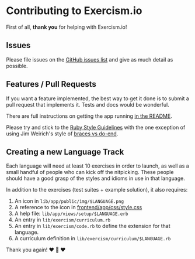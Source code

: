 # Contributing to Exercism.io

First of all, **thank you** for helping with Exercism.io!

## Issues

Please file issues on the [GitHub issues list](https://github.com/exercism/exercism.io/issues) and give as much detail as possible.

## Features / Pull Requests

If you want a feature implemented, the best way to get it done is to submit a pull request that implements it. Tests and docs would be wonderful.

There are full instructions on getting the app running [in the README](https://github.com/exercism/exercism.io/blob/master/README.md).

Please try and stick to the [Ruby Style Guidelines](https://github.com/styleguide/ruby) with the one exception of using Jim Weirich's style of [braces vs do-end](http://onestepback.org/index.cgi/Tech/Ruby/BraceVsDoEnd.rdoc).

## Creating a new Language Track

Each language will need at least 10 exercises in order to launch, as well as a small handful of people who can kick off the nitpicking. These people should have a good grasp of the styles and idioms in use in that language.

In addition to the exercises (test suites + example solution), it also requires:

1. An icon in `lib/app/public/img/$LANGUAGE.png`
2. A reference to the icon in [frontend/app/css/style.css](https://github.com/exercism/exercism.io/blob/496f541f886c38ec5b39379b63ea3d97e3165529/frontend/app/css/style.css#L94-L124)
3. A help file: `lib/app/views/setup/$LANGUAGE.erb`
4. An entry in `lib/exercism/curriculum.rb`
5. An entry in `lib/exercism/code.rb` to define the extension for that language.
6. A curriculum definition in `lib/exercism/curriculum/$LANGUAGE.rb`

Thank you again!
:heart: :sparkling_heart: :heart:
